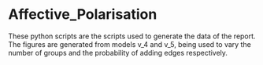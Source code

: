 # Affective_Polarisation

These python scripts are the scripts used to generate the data of the report. 
The figures are generated from models v_4 and v_5, being used to vary the number of groups and the probability of adding edges respectively.
